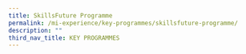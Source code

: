 ```yaml
---
title: SkillsFuture Programme
permalink: /mi-experience/key-programmes/skillsfuture-programme/
description: ""
third_nav_title: KEY PROGRAMMES
---
```

